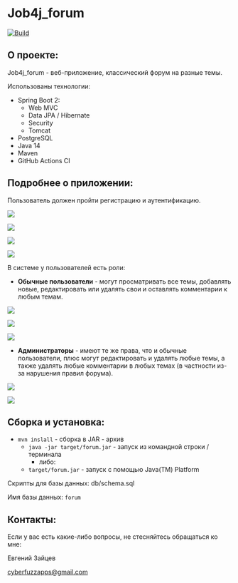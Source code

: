 # Job4j_forum

[![Build](https://github.com/CyberfuzZ-Apps/job4j_forum/actions/workflows/maven.yml/badge.svg)](https://github.com/CyberfuzZ-Apps/job4j_forum/actions/workflows/maven.yml)

## О проекте:

Job4j_forum - веб-приложение, классический форум на разные темы.

Использованы технологии:

- Spring Boot 2:
  - Web MVC
  - Data JPA / Hibernate
  - Security
  - Tomcat
- PostgreSQL
- Java 14
- Maven
- GitHub Actions CI

## Подробнее о приложении:

Пользователь должен пройти регистрацию и аутентификацию.

![](images/1.jpg)

![](images/2.jpg)

![](images/3.jpg)

![](images/4.jpg)

В системе у пользователей есть роли:

- **Обычные пользователи** - могут просматривать все темы, 
добавлять новые, редактировать или удалять свои и оставлять 
комментарии к любым темам.

![](images/5.jpg)

![](images/6.jpg)

![](images/7.jpg)

- **Администраторы** - имеют те же права, что и обычные пользователи,
плюс могут редактировать и удалять любые темы, а также удалять
любые комментарии в любых темах (в частности из-за нарушения правил форума).

![](images/8.jpg)

![](images/9.jpg)


## Сборка и установка:

- `mvn inslall` - сборка в JAR - архив
  - `java -jar target/forum.jar` - запуск из командной строки / терминала
    - либо:
  - `target/forum.jar` - запуск с помощью Java(TM) Platform
  
Скрипты для базы данных: db/schema.sql

Имя базы данных: `forum`

## Контакты:
Если у вас есть какие-либо вопросы, не стесняйтесь обращаться ко мне:

Евгений Зайцев

[cyberfuzzapps@gmail.com](mailto:cyberfuzzapps@gmail.com)